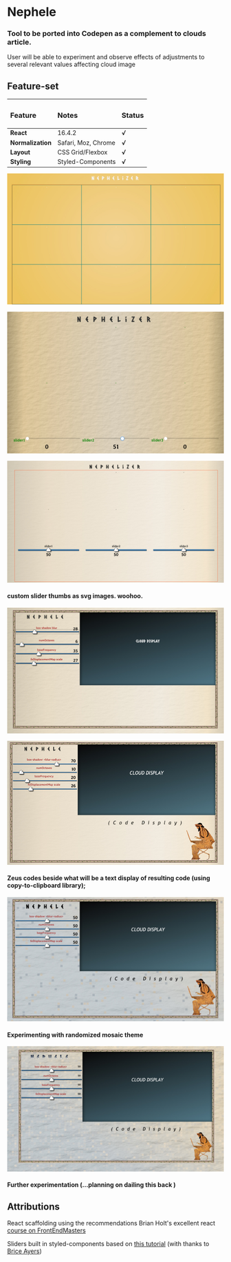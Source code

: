# Nephele
### Tool to be ported into Codepen as a complement to clouds article.

User will be able to experiment and observe effects of adjustments to several relevant values affecting cloud image


## Feature-set

| <h3>Feature</h3>  | <h3>Notes</h3>      | <h3>Status</h3> |
| :---------------- | :------------------ | :-------------- |
| **React**         | 16.4.2              | ***√***         |
| **Normalization** | Safari, Moz, Chrome | ***√***         |
| **Layout**        | CSS Grid/Flexbox    | ***√***         |
| **Styling**       | Styled-Components   | ***√***         |


![First page screenshot](https://github.com/beauhaus/Nephele/blob/master/readmeRefImg/scrnshot.jpg?raw=true "First page screenshot")

![Second page screenshot](https://github.com/beauhaus/Nephele/blob/master/readmeRefImg/scrnshot2.jpg?raw=true "Second page screenshot")

![Third page screenshot](https://github.com/beauhaus/Nephele/blob/master/readmeRefImg/scrnshot3.jpg?raw=true "Third page screenshot")
#### custom slider thumbs as svg images. woohoo.

![Fourth page screenshot](https://github.com/beauhaus/Nephele/blob/master/readmeRefImg/scrnshot4.jpg?raw=true "Fourth page screenshot")

![Fifth page screenshot](https://github.com/beauhaus/Nephele/blob/master/readmeRefImg/scrnshot5.jpg?raw=true "Fifth page screenshot")
#### Zeus codes beside what will be a text display of resulting code (using copy-to-clipboard library);


![Sixth page screenshot](https://github.com/beauhaus/Nephele/blob/master/readmeRefImg/scrnshot6.jpg?raw=true "Sixth page screenshot")
#### Experimenting with randomized mosaic theme

![Seventh page screenshot](https://github.com/beauhaus/Nephele/blob/master/readmeRefImg/scrnshot7.jpg?raw=true "Seventh page screenshot")
#### Further experimentation (...planning on dailing this back )





## Attributions

React scaffolding using the recommendations Brian Holt's excellent react <a href="https://frontendmasters.com/teachers/brian-holt/" target="_blank" title="Click to visit this class">course on FrontEndMasters</a>

Sliders built in styled-components based on <a href="https://www.youtube.com/watch?v=U16seM2a8OY" target="_blank" title="click to watch">this tutorial</a> (with thanks to <a href="https://github.com/MyNameIsURL" target="_blank" title="Twitter">Brice Ayers</a>)
